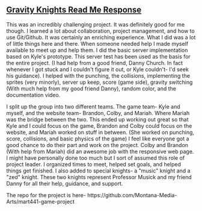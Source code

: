<h2><u>Gravity Knights Read Me Response</u></h2>
<p>This was an incredibly challenging project. It was definitely good for me though. I learned a lot about collaboration, project management, and how to use Git/Github. It was certainly an enriching experience. What I did was a lot of little things here and there. When someone needed help I made myself available to meet up and help them. I did the basic server implementation based on Kyle's prototype. This server test has been used as the basis for the entire project. (I had help from a good friend, Danny Church. In fact whenever I got stuck and I couldn't figure it out, or Kyle couldn't- I'd seek his guidance). I helped with the punching, the collisions, implementing the sprites (very minorly), server up keep, score (game side), gravity switching (With much help from my good friend Danny), random color, and the documentation video.</p> 

<p>I split up the group into two different teams. The game team- Kyle and myself, and the website team- Brandon, Colby, and Mariah. Where Mariah was the bridge between the two. This ended up working out great so that Kyle and I could focus on the game, Brandon and Colby could focus on the website, and Mariah worked on stuff in between. (She worked on punching, score, collisions, and basic physics of the game) I feel like everyone got a good chance to do their part and work on the project. Colby and Brandon (With help from Mariah) did an awesome job with the responsive web page. I might have personally done too much but I sort of assumed this role of project leader. I organized times to meet, helped set goals, and helped things get finished. I also added to special knights- a "music" knight and a "zed" knight. These two knights represent Professor Musick and my friend Danny for all their help, guidance, and support.</p>

<p>The repo for the project is here- https://github.com/Montana-Media-Arts/mart441-game-project</p>
